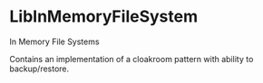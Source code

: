 # LibInMemoryFileSystem
In Memory File Systems  
  
Contains an implementation of a cloakroom pattern with ability to backup/restore.
